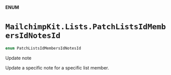 **ENUM**

# `MailchimpKit.Lists.PatchListsIdMembersIdNotesId`

```swift
enum PatchListsIdMembersIdNotesId
```

Update note

Update a specific note for a specific list member.
